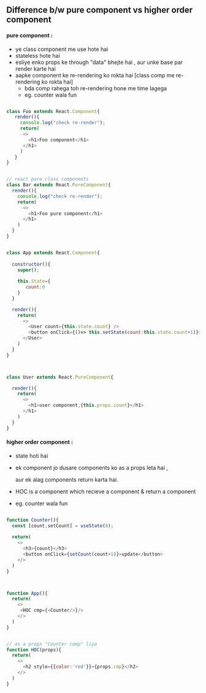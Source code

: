 ## Difference b/w pure component vs higher order component 
#### pure component :
- ye class component me use hote hai
- stateless hote hai
- esliye enko props ke through "data" bhejte hai , aur unke base par render karte hai
- aapke component ke re-rendering ko rokta hai  [class comp me re-rendering ko rokta hai] 
    - bda comp rahega toh re-rendering hone me time lagega
    - eg. counter wala fun

```js

class Foo extends React.Component{
   render(){
     console.log("check re-render");
     return(
      <>
        <h1>Foo component</h1>
      </h1>
     )
   }
}


// react pure class components
class Bar extends React.PureComponent{
  render(){
    console.log("check re-render");
    return(
      <>
        <h1>Foo pure component</h1>
      </h1>
    )
  }
}

```

```js

class App extends React.Component{
  
  constructor(){
    super();
    
    this.State={
       count:0
    }
  }

  render(){
    return(
      <>
        <User count={this.state.count} />
        <button onClick={()=> this.setState(count:this.state.count+1)}>click here</button>
      </User>
    )
  }
}



class User extends React.PureComponent{

  render(){
    return(
      <>
        <h1>user component,{this.props.count}</h1>
      </h1>
    )
  }
}

```

#### higher order component :
- state hoti hai
- ek component jo dusare components ko as a props leta hai , 
 
  aur ek alag components return karta hai.

- HOC is a component which recieve a component & return a component  
- eg. counter wala fun 

```js

function Counter(){
  const [count,setCount] = useState(0);
  
  return(
    <>
      <h3>{count}</h3>
      <button onClick={setCount(count+1)}>update</button>
    </>
  )
}



function App(){
  return(
    <>
     <HOC cmp={<Counter/>}/>
    </>
  )
}


// as a props "Counter comp" liya 
function HOC(props){
  return(
    <>
      <h2 style={{color:'red'}}>{props.cmp}</h2>
    </>
  )
}

```
